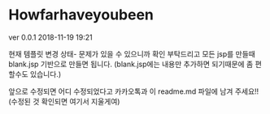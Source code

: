 # Howfarhaveyoubeen

ver 0.0.1 2018-11-19 19:21

현재 템플릿 변경 상태- 문제가 있을 수 있으니까 확인 부탁드리고
모든 jsp를 만들때 blank.jsp 기반으로 만들면 됩니다. (blank.jsp에는 내용만 추가하면 되기때문에 좀 편할수도 있습니다.)

앞으로 수정되면 어디 수정되었다고 카카오톡과 이 readme.md 파일에 남겨 주세요!! (수정된 것 확인되면 여기서 지울게여)
